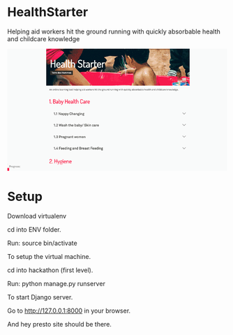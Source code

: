 # HealthStarter
Helping aid workers hit the ground running with quickly absorbable health and childcare knowledge


![Health Starter Inteface Preview](img/healthStarter2.gif)

# Setup 

Download virtualenv

cd into ENV folder. 

Run:
    source bin/activate

To setup the virtual machine.

cd into hackathon (first level). 

Run: python manage.py runserver

To start Django server. 

Go to http://127.0.0.1:8000 in your browser. 

And hey presto site should be there.
